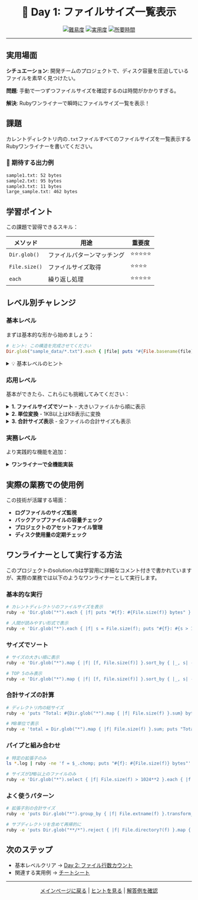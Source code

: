 <div align="center">

# 📏 Day 1: ファイルサイズ一覧表示

[![難易度](https://img.shields.io/badge/難易度-基本-green?style=flat-square)](#)
[![実用度](https://img.shields.io/badge/実用度-⭐⭐⭐-yellow?style=flat-square)](#)
[![所要時間](https://img.shields.io/badge/所要時間-15分-blue?style=flat-square)](#)

</div>

---

## 実用場面

**シチュエーション**: 開発チームのプロジェクトで、ディスク容量を圧迫しているファイルを素早く見つけたい。

**問題**: 手動で一つずつファイルサイズを確認するのは時間がかかりすぎる。

**解決**: Rubyワンライナーで瞬時にファイルサイズ一覧を表示！

## 課題

カレントディレクトリ内の`.txt`ファイルすべてのファイルサイズを一覧表示するRubyワンライナーを書いてください。

### 🎯 期待する出力例
```bash
sample1.txt: 52 bytes
sample2.txt: 95 bytes
sample3.txt: 11 bytes
large_sample.txt: 462 bytes
```

## 学習ポイント

この課題で習得できるスキル：

| メソッド | 用途 | 重要度 |
|----------|------|--------|
| `Dir.glob()` | ファイルパターンマッチング | ⭐⭐⭐⭐⭐ |
| `File.size()` | ファイルサイズ取得 | ⭐⭐⭐⭐ |
| `each` | 繰り返し処理 | ⭐⭐⭐⭐⭐ |

## レベル別チャレンジ

### 基本レベル
まずは基本的な形から始めましょう：

```ruby
# ヒント: この構造を完成させてください
Dir.glob("sample_data/*.txt").each { |file| puts "#{File.basename(file)}: #{___} bytes" }
```

<details>
<summary>💡 基本レベルのヒント</summary>

- `File.size(ファイルパス)` でファイルサイズを取得できます
- `File.basename(パス)` でファイル名のみを取得できます

</details>

### 応用レベル
基本ができたら、これらにも挑戦してみてください：

<details>
<summary><strong>1. ファイルサイズでソート</strong> - 大きいファイルから順に表示</summary>

```ruby
# ヒント: sort_by を使って、サイズの降順でソート
Dir.glob("sample_data/*.txt").sort_by { |f| -File.size(f) }.each { |file| ... }
```

</details>

<details>
<summary><strong>2. 単位変換</strong> - 1KB以上はKB表示に変換</summary>

```ruby
# ヒント: 三項演算子で条件分岐
size >= 1024 ? "#{(size/1024.0).round(1)} KB" : "#{size} bytes"
```

</details>

<details>
<summary><strong>3. 合計サイズ表示</strong> - 全ファイルの合計サイズも表示</summary>

```ruby
# ヒント: sum メソッドでファイルサイズの合計を計算
files = Dir.glob("sample_data/*.txt")
total = files.sum { |f| File.size(f) }
```

</details>

### 実務レベル
より実践的な機能を追加：

<details>
<summary><strong>ワンライナーで全機能実装</strong></summary>

ソート、単位変換、合計表示をすべて1行で実現してみましょう。

</details>

## 実際の業務での使用例

この技術が活躍する場面：

- **ログファイルのサイズ監視**
- **バックアップファイルの容量チェック**
- **プロジェクトのアセットファイル管理**
- **ディスク使用量の定期チェック**

## ワンライナーとして実行する方法

このプロジェクトのsolution.rbは学習用に詳細なコメント付きで書かれていますが、実際の業務では以下のようなワンライナーとして実行します。

### 基本的な実行

```bash
# カレントディレクトリのファイルサイズを表示
ruby -e 'Dir.glob("*").each { |f| puts "#{f}: #{File.size(f)} bytes" }'

# 人間が読みやすい形式で表示
ruby -e 'Dir.glob("*").each { |f| s = File.size(f); puts "#{f}: #{s > 1024**2 ? "%.1f MB" % (s/1024.0**2) : "#{s} bytes"}" }'
```

### サイズでソート

```bash
# サイズの大きい順に表示
ruby -e 'Dir.glob("*").map { |f| [f, File.size(f)] }.sort_by { |_, s| -s }.each { |f, s| puts "#{f}: #{s} bytes" }'

# TOP 5のみ表示
ruby -e 'Dir.glob("*").map { |f| [f, File.size(f)] }.sort_by { |_, s| -s }.first(5).each { |f, s| puts "#{f}: #{s} bytes" }'
```

### 合計サイズの計算

```bash
# ディレクトリ内の総サイズ
ruby -e 'puts "Total: #{Dir.glob("*").map { |f| File.size(f) }.sum} bytes"'

# MB単位で表示
ruby -e 'total = Dir.glob("*").map { |f| File.size(f) }.sum; puts "Total: %.2f MB" % (total/1024.0**2)'
```

### パイプと組み合わせ

```bash
# 特定の拡張子のみ
ls *.log | ruby -ne 'f = $_.chomp; puts "#{f}: #{File.size(f)} bytes"'

# サイズが1MB以上のファイルのみ
ruby -e 'Dir.glob("*").select { |f| File.size(f) > 1024**2 }.each { |f| puts f }'
```

### よく使うパターン

```bash
# 拡張子別の合計サイズ
ruby -e 'puts Dir.glob("*").group_by { |f| File.extname(f) }.transform_values { |files| files.sum { |f| File.size(f) } }'

# サブディレクトリを含めて再帰的に
ruby -e 'puts Dir.glob("**/*").reject { |f| File.directory?(f) }.map { |f| [f, File.size(f)] }.sort_by { |_, s| -s }.first(10).to_h'
```

## 次のステップ

- 基本レベルクリア → [Day 2: ファイル行数カウント](../day2_line_count/problem.md)
- 関連する実用例 → [チートシート](../../../resources/cheatsheet.md#ファイルディレクトリ操作)

---

<div align="center">

[メインページに戻る](../../../README.md) | [ヒントを見る](hints.md) | [解答例を確認](solution.rb)

</div>